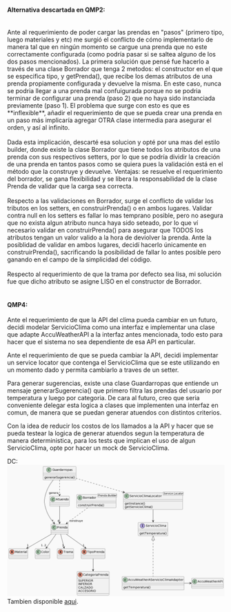 #### Alternativa descartada en QMP2:
<br/>
Ante al requerimiento de poder cargar las prendas en "pasos" (primero tipo, luego materiales y etc) me surgió el conflicto de cómo implementarlo de manera tal que en ningún momento se cargue una prenda que no este correctamente configurada (como podría pasar si se saltea alguno de los dos pasos mencionados). La primera solución que pensé fue hacerlo a través de una clase Borrador que tenga 2 metodos: el constructor en el que se especifica tipo, y getPrenda(), que recibe los demas atributos de una prenda propiamente configurada y devuelve la misma. En este caso, nunca se podria llegar a una prenda mal confuigurada porque no se podria terminar de configurar una prenda (paso 2) que no haya sido instanciada previamente (paso 1). El problema que surge con esto es que es **inflexible**, añadir el requerimiento de que se pueda crear una prenda en un paso más implicaría agregar OTRA clase intermedia para asegurar el orden, y así al infinito.
<br/>
<br/>
Dada esta implicación, descarté esa solucion y opté por una mas del estilo builder, donde existe la clase Borrador que tiene todos los atributos de una prenda con sus respectivos setters, por lo que se podría dividir la creación de una prenda en tantos pasos como se quiera pues la validación está en el método que la construye y devuelve. Ventajas: se resuelve el requerimiento del borrador, se gana flexibilidad y se libera la responsabilidad de la clase Prenda de validar que la carga sea correcta.
<br/>
<br/>
Respecto a las validaciones en Borrador, surge el conflicto de validar los tributos en los setters, en construirPrenda() o en ambos lugares. Validar contra null en los setters es fallar lo mas temprano posible, pero no asegura que no exista algun atributo nunca haya sido seteado, por lo que ví necesario validar en construirPrenda() para asegurar que TODOS los atributos tengan un valor valido a la hora de deviolver la prenda. Ante la posiblidad de validar en ambos lugares, decidí hacerlo únicamente en construirPrenda(), sacrificando la posibilidad de fallar lo antes posible pero ganando en el campo de la simplicidad del código.
<br/>
<br/>
Respecto al requerimiento de que la trama por defecto sea lisa, mi solución fue que dicho atributo se asigne LISO en el constructor de Borrador.
<br/>
<br/>

#### QMP4:
Ante el requerimiento de que la API del clima pueda cambiar en un futuro, decidi modelar ServicioClima como una interfaz e implementar una clase que adapte AccuWeatherAPI a la interfaz antes mencionada, todo esto para hacer que el sistema no sea dependiente de esa API en particular.

Ante el requerimiento de que se pueda cambiar la API, decidi implementar un service locator que contenga el ServicioClima que se este utilizando en un momento dado y permita cambiarlo a traves de un setter.

Para generar sugerencias, existe una clase Guardarropas que entiende un mensaje generarSugerencia() que primero filtra las prendas del usuario por temperatura y luego por categoria. De cara al futuro, creo que seria conveniente delegar esta logica a clases que implementen una interfaz en comun, de manera que se puedan generar atuendos con distintos criterios.

Con la idea de reducir los costos de los llamados a la API y hacer que se pueda testear la logica de generar atuendos segun la temperatura de manera deterministica, para los tests que implican el uso de algun ServicioClima, opte por hacer un mock de ServicioClima.

DC:
![](class-diagram.png)
Tambien disponible [aqui](//www.plantuml.com/plantuml/ZLBVgzCm57xFNn7pf48BYe-ZhAjJ2jEDTIBuTaYFNQ1focaYoDp_RcXI9Tikzxxbd7m_ldxfUh90rkcUlR9drCWrqCHa3zF4FpkW5eZC21E_i0u79A36TKWuI0Mltx0hIq1PLd3nLl231xIGtkLvmHkaNqegK_LAmyv8i8POS8iSVl6QuHZKtWd-1IoIWZxTv_bxmIlJ6xh5dmWqt2tLQ68iXeFJlFAgdV6w_uoRRuVjiTuVMVtrKpXKvUv7-N7FoghQDdk_OjT0_gyMvYLYc4A0Qlwia915GanqQxvqi354q1hYguZTEDMtICM5IJDCbfoY-IPqly3dRaL4_4R1KzNIEZ-QkTfu3hLyUFgbH7XjiP2ZriCNvAkmHHuNnVotsDhdWK6Yp-gdX3d7VwZbWwKcZAd18lq4YUb5C3cX7f70EWgYopTBwRuZs3DIcR3A5aOlzvZyB2jpOvx_kKjuxtcesGlKI7LdcnMtpBLltEd-Bm00).
